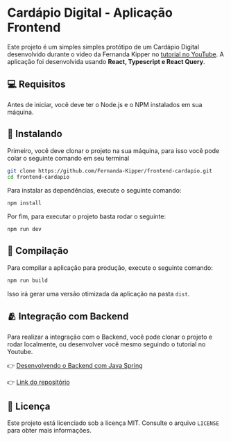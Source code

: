 # Cardápio Digital - Aplicação Frontend

Este projeto é um simples simples protótipo de um Cardápio Digital desenvolvido durante o video da Fernanda Kipper no [tutorial no YouTube](https://www.youtube.com/@kipperdev). A aplicação foi desenvolvida usando **React, Typescript e React Query**.

## 💻 Requisitos

Antes de iniciar, você deve ter o Node.js e o NPM instalados em sua máquina.

## 🚀 Instalando

Primeiro, você deve clonar o projeto na sua máquina, para isso você
pode colar o seguinte comando em seu terminal

```bash
git clone https://github.com/Fernanda-Kipper/frontend-cardapio.git
cd frontend-cardapio
```

Para instalar as dependências, execute o seguinte comando:

```bash
npm install
```

Por fim, para executar o projeto basta rodar o seguinte:

```bash
npm run dev
```

## 🔧 Compilação

Para compilar a aplicação para produção, execute o seguinte comando:

```bash
npm run build
```
Isso irá gerar uma versão otimizada da aplicação na pasta `dist`.

## 🫂 Integração com Backend

Para realizar a integração com o Backend, você pode clonar o projeto e rodar localmente, ou desenvolver você mesmo seguindo o tutorial no Youtube.

👉 [Desenvolvendo o Backend com Java Spring](https://www.youtube.com/watch?v=lUVureR5GqI&t=239s)

👉 [Link do repositório](https://github.com/Calleb21/backend-cardapio-digital.git)

## 📝 Licença

Este projeto está licenciado sob a licença MIT. Consulte o arquivo `LICENSE` para obter mais informações.
